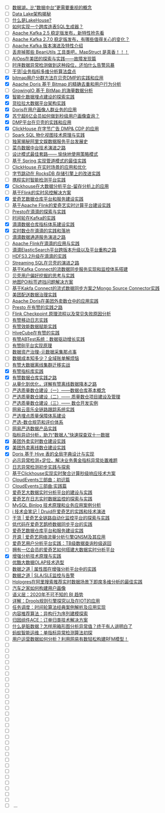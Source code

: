 - [ ] [数据湖，比“数据中台”更需要重视的概念](https://mp.weixin.qq.com/s/7st-jSRlDhOjO1GGvShDIQ)
- [ ] [Data Lake架构揭秘](https://mp.weixin.qq.com/s/_5mESugEimtbRP6SBmAeVg)
- [ ] [什么是LakeHouse?](https://mp.weixin.qq.com/s/mdhY7-EirzrKzhAFY2bacQ)
- [ ] [如何实现一个跨库连表SQL生成器？](https://mp.weixin.qq.com/s/UZsiEFzSGX53vtiR42rqyA)
- [ ] [Apache Kafka 2.5 稳定版发布，新特性抢先看](https://mp.weixin.qq.com/s/wGbk4ZpjdJG_IvuPA3Eraw)
- [ ] [Apache Kafka 2.7.0 稳定版发布，有哪些值得关心的变化？](https://mp.weixin.qq.com/s/3tFL7UEXu91wdhhvsl1nAw)
- [ ] [Apache Kafka 版本演进及特性介绍](https://mp.weixin.qq.com/s/n9fqabd1JSIn11IQ8iIsvw)
- [ ] [丢弃掉那些 BeanUtils 工具类吧，MapStruct 是真香！！！](https://mp.weixin.qq.com/s/q_SkuYn3mfVwZmrlqP9R4A)
- [ ] [AIOps在美团的探索与实践——故障发现篇](https://mp.weixin.qq.com/s/AjE7uP7ApVPyL_HdQDkk5g)
- [ ] [时序数据异常检测做到这种段位，还怕什么告警风暴](https://mp.weixin.qq.com/s/SOF72m-FSBIiGaktoBOeGQ)
- [ ] [干货|业务指标多维分析算法盘点](https://mp.weixin.qq.com/s/q9JHVqaV8Bn8qUo8zbtswQ)
- [x] [bitmap用户分群方法在贝壳DMP的实践和应用](https://smartsi.blog.csdn.net/article/details/127561496)
- [x] [Apache Doris 基于 Bitmap 的精确去重和用户行为分析](https://smartsi.blog.csdn.net/article/details/129373218)
- [ ] [GrowingIO 基于 BitMap 的海量数据分析](https://mp.weixin.qq.com/s/ip6S3-HEr_QKf2XxLOecbg)
- [x] [智能化数据埋点建设的探索实践](https://mp.weixin.qq.com/s/D54okTXkdF-0fXgQHR-W0g)
- [x] [货拉拉大数据平台架构实践](https://mp.weixin.qq.com/s/iOGLK-JMFXEiA_N-6uPynQ)
- [x] [Doris在用户画像人群业务的应用](https://smartsi.blog.csdn.net/article/details/130024514)
- [x] [苏宁超6亿会员如何做到秒级用户画像查询？](https://smartsi.blog.csdn.net/article/details/133265937)
- [x] [DMP平台在贝壳的实践和应用](https://smartsi.blog.csdn.net/article/details/129941706)
- [x] [ClickHouse 在字节广告 DMP& CDP 的应用](https://smartsi.blog.csdn.net/article/details/129892857)
- [ ] [Spark SQL 物化视图技术原理与实践](https://mp.weixin.qq.com/s/eGIwCHVO6G-9Tt0kePXr6w)
- [ ] [独家揭秘阿里文娱数据服务平台发展史](https://mp.weixin.qq.com/s/PcicbU86BaXtY2ID50-Ijw)
- [ ] [菜鸟数据中台技术演进之路](https://mp.weixin.qq.com/s/aX0yDJw3EuJo58Y5lDjNbg)
- [ ] [设计模式最佳套路—— 愉快地使用策略模式](https://mp.weixin.qq.com/s/VA1_dEBpWN33WorJ3jhTqw)
- [ ] [基于 Spring 实现管道模式的最佳实践](https://mp.weixin.qq.com/s/zmFQ-Ca2eHPLXmXn2UhiAw)
- [ ] [ClickHouse 在实时场景的应用和优化](https://mp.weixin.qq.com/s/hqUCFSr8cu3x3u8HCA6WYg)
- [ ] [字节跳动在 RocksDB 存储引擎上的改进实践](https://mp.weixin.qq.com/s/9L_HOCfRwC_QxjzJyVjKXA)
- [ ] [携程实时智能检测平台实践](https://mp.weixin.qq.com/s/IxO6UCHRWsl99xJGeBkxFg)
- [x] [Clickhouse在大数据分析平台-留存分析上的应用](https://smartsi.blog.csdn.net/article/details/129966446)
- [ ] [基于Flink的实时风控解决方案](https://mp.weixin.qq.com/s/brJdfiCzI8B9zjtu8BWnww)
- [x] [爱奇艺数据仓库平台和服务建设实践](https://smartsi.blog.csdn.net/article/details/128885243)
- [ ] [基于Apache Flink的爱奇艺实时计算平台建设实践](https://mp.weixin.qq.com/s/FUmjMsflfiC0_xUNGdWWaQ)
- [ ] [Presto在滴滴的探索与实践](https://mp.weixin.qq.com/s/9KVdfVZ3O9A2-3pUB0BJZQ)
- [ ] [时间轮在Kafka的实践](https://mp.weixin.qq.com/s/xIWKcWCV_eyH-vQOQWxGUw)
- [x] [滴滴数据仓库指标体系建设实践](https://smartsi.blog.csdn.net/article/details/129001799)
- [x] [实时数仓在滴滴的实践和落地](https://smartsi.blog.csdn.net/article/details/129132001)
- [ ] [滴滴数据通道服务演进之路](https://mp.weixin.qq.com/s/Hh7RxLnY1U8PaXSrCcKkpA)
- [ ] [Apache Flink在滴滴的应用与实践](https://mp.weixin.qq.com/s/UhIXlFpI7u2irWqO9JFTiQ)
- [ ] [滴滴ElasticSearch平台跨版本升级以及平台重构之路](https://mp.weixin.qq.com/s/BU8yinz2y1hRYpxrLJbmxA)
- [ ] [HDFS3.2升级在滴滴的实践](https://mp.weixin.qq.com/s/bv9NHFPLCCAV_IYIi4FQ8g)
- [ ] [Streaming SQL在贝壳的演进之路](https://mp.weixin.qq.com/s/RihrgcYkh5fM_L1NJqJJLw)
- [ ] [基于Kafka Connect的流数据同步服务实现和监控体系搭建](https://mp.weixin.qq.com/s/hK7bRxnAI3DzK2ts2IUcaw)
- [ ] [贝壳用户偏好挖掘的思考与实践](https://mp.weixin.qq.com/s/6aqc4oyost7wNOy4ftL_hw)
- [ ] [地图POI标签遮挡问题解决方案](https://mp.weixin.qq.com/s/SZcT7c3y0ozBaVfQZ-0TCQ)
- [ ] [基于Kakfa Connect的流式数据同步方案之Mongo Source Connector实践](https://mp.weixin.qq.com/s/5gxr1_61MiSH2q3X4c0mmw)
- [ ] [美团配送数据治理实践](https://mp.weixin.qq.com/s/8MIgp_Sto3cW_THG14FGUw)
- [ ] [Apache Doris在美团外卖数仓中的应用实践](https://mp.weixin.qq.com/s/wzVc-FngOBbqbMzJjRqajw)
- [ ] [Presto 在有赞的实践之路](https://mp.weixin.qq.com/s/p7x6Mg1u4nB4h4IefY_qsA)
- [ ] [Flink Checkpoint 原理流程以及常见失败原因分析](https://mp.weixin.qq.com/s/fBm4hdEpVWhmLbw6whZ35g)
- [ ] [有赞移动日志实践](https://mp.weixin.qq.com/s/soaRR5G3DKfnn3vD2Ba3Ug)
- [ ] [有赞效能数据赋能实践](https://mp.weixin.qq.com/s/a4g-PrDFwZXx2aeCW6eN_g)
- [ ] [HiveCube在有赞的实践](https://mp.weixin.qq.com/s/QJvZJfi4UdYic0MliJYEiA)
- [ ] [有赞ABTest系统：数据驱动增长实践](https://mp.weixin.qq.com/s/14oo9xaWd1Irb7p8x5In6A)
- [ ] [有赞BI平台实现原理](https://mp.weixin.qq.com/s/zh15qpRJHVs_WzncxJfw0A)
- [ ] [数据资产治理-元数据采集那点事](https://mp.weixin.qq.com/s/JqKIPBu9zLCq9ziczaTrWw)
- [ ] [数据成本知多少？全域账单解烦恼](https://mp.weixin.qq.com/s/6SJbNdivnFcboZGWxVHN_Q)
- [ ] [有赞大数据离线集群迁移实战](https://mp.weixin.qq.com/s/yEfQK1KXusLMdig8jFk2CA)
- [x] [有赞指标库实践](https://smartsi.blog.csdn.net/article/details/128089315)
- [x] [有赞数据仓库实践之路](https://smartsi.blog.csdn.net/article/details/128978508)
- [ ] [从量化到优化，详解有赞离线数据降本之路](https://mp.weixin.qq.com/s/2rxrQC9x5Oy4Lx3x8gVFIA)
- [ ] [严选质量数仓建设（一）——数据仓库基本概念](https://mp.weixin.qq.com/s/5tmNtFd7aG8nus0nZbd6QQ)
- [ ] [严选质量数仓建设（二）—— 质量数仓项目建设及管理](https://mp.weixin.qq.com/s/028ndmF8rwuLgEe5-FdIKA)
- [ ] [严选质量数仓建设（三）—— 数仓开发实例](https://mp.weixin.qq.com/s/7fWxKZTPLsTDJtn12FvkDw)
- [ ] [网易云音乐全链路跟踪系统实践](https://mp.weixin.qq.com/s/k54BQwKGYmC5wtykZqTMkw)
- [ ] [严选埋点质量保障体系建设](https://mp.weixin.qq.com/s/Yb-YcylBH5Wj85AwpkuKYw)
- [ ] [严选-数仓规范和评价体系](https://mp.weixin.qq.com/s/7PQocW3Fg97kOXdvpSttQA)
- [ ] [网易严选数据产品实践](https://mp.weixin.qq.com/s/kmWHLVxDPlN_JvXWvaKSHQ)
- [ ] [指标异动分析，助力“数据人”快速探查双十一数据](https://mp.weixin.qq.com/s/p8sSW5oZC5s2BWruqMlvow)
- [x] [美团外卖实时数仓建设实践](https://smartsi.blog.csdn.net/article/details/129133765)
- [x] [美团外卖离线数仓建设实践](https://smartsi.blog.csdn.net/article/details/129109560)
- [x] [Doris 基于 Hive 表的全局字典设计与实现](https://smartsi.blog.csdn.net/article/details/129393800)
- [ ] [必示异常检测+定位，解决业务黄金指标异常处置难题](https://mp.weixin.qq.com/s/Z0fYxPWL1dpnOVLl4gQPHQ)
- [ ] [日志异常检测初步实践与探索](https://mp.weixin.qq.com/s/ame9XL218FK1Du_by3_L5A)
- [ ] [基于Clickhouse实现实时聚合计算秒级响应技术方案](https://mp.weixin.qq.com/s/SKO3iAVJzwwcFyGQFetoYA)
- [ ] [CloudEvents三部曲：初识篇](https://mp.weixin.qq.com/s/t6YkQApm7R7_cXvvT85TpA)
- [ ] [CloudEvents三部曲:实践篇](https://mp.weixin.qq.com/s/E4SbwgIUcGp4eBmEV2u_KQ)
- [ ] [爱奇艺大数据实时分析平台的建设与实践](https://mp.weixin.qq.com/s/8wLuF7JMy49eGbxM6QK2wA)
- [ ] [爱奇艺在日志实时数据监控的探索与实践](https://mp.weixin.qq.com/s/wal_BVdp8yunXXPFpUy-gw)
- [ ] [MySQL Binlog 技术原理和业务应用案例分析](https://mp.weixin.qq.com/s/Wb5gpeXAJKs45zIKJKLzKw)
- [ ] [i 技术会笔记 | Druid在爱奇艺的实践和技术演进](https://mp.weixin.qq.com/s/nzwRFoFt_rumfgktlMfF6A)
- [ ] [干货 | 爱奇艺全链路自动化监控平台的探索与实践](https://mp.weixin.qq.com/s/j44LMlItuTodfJvL_YGTUA)
- [ ] [低代码在爱奇艺鹊桥数据同步平台的实践](https://mp.weixin.qq.com/s/IfYG7TgFK0rRN70cvIoPrQ)
- [ ] [爱奇艺数据仓库平台和服务建设实践](https://mp.weixin.qq.com/s/BsBWm_sXEzRXF_pb7yY_6Q)
- [ ] [开源 | 爱奇艺网络流量分析引擎QNSM及其应用](https://mp.weixin.qq.com/s/flQdwQn9A1vxNs-iHQBHWA)
- [ ] [爱奇艺用户分析平台实践：TB级数据查询秒级返回](https://mp.weixin.qq.com/s/4t5rHaZIrngioTz8eEGb3g)
- [ ] [拥有一亿会员的爱奇艺如何搭建大数据实时分析平台](https://mp.weixin.qq.com/s/epv-wKI-_rlcDWo_lEiDvQ)
- [x] [增强分析技术原理与实践](https://smartsi.blog.csdn.net/article/details/134106082)
- [ ] [优酷大数据OLAP技术选型](https://mp.weixin.qq.com/s/VjMcrRTu0vjIFbVjbVoU0g)
- [ ] [数据之道 | 属性图在增强分析平台中的实践](https://mp.weixin.qq.com/s/S_IBPzRQSSIBhB0HjQ0i9Q)
- [ ] [数据之道 | SLA/SLE监控与告警](https://mp.weixin.qq.com/s/IE8QjBr4fnkH1o4JiycyZA)
- [ ] [Hologres在阿里搜索推荐实时数据场景下即席多维分析的最佳实践](https://mp.weixin.qq.com/s/I--OB4AhuHyHUfJWXbXUTQ)
- [ ] [汽车之家如何构建用户画像](https://mp.weixin.qq.com/s/ihvcpS0Mb5G1_-EzrhEOBw)
- [ ] [语义层：2020年不可不知的 BI 趋势](https://mp.weixin.qq.com/s/DaHdDxWdNkLWHj3vHPYMrA)
- [ ] [详解：Drools规则引擎探究以及在IOT的应用](https://mp.weixin.qq.com/s/E2oJH_HcpRvJOAtu5CU6xw)
- [ ] [任务调度：时间轮算法经典案例解析及应用实现](https://mp.weixin.qq.com/s/CcChX0MvxkdlToaVQT1BOA)
- [ ] [内容推荐算法：异构行为序列建模探索](https://mp.weixin.qq.com/s/XGwP2yude55F3X2DgXO7pg)
- [ ] [归因组件ACE：订单归类技术解决方案](https://mp.weixin.qq.com/s/qHniGTrs-cuMFSH-0zQiRw)
- [ ] [什么是脏数据？怎样用箱形图分析异常值？终于有人讲明白了](https://mp.weixin.qq.com/s/c6L_ign_vPD0crJ8FG-VuQ)
- [ ] [蚂蚁智能运维：单指标异常检测算法初探](https://mp.weixin.qq.com/s/DFD8IbKR8NGKhnTOZ3ZbrA)
- [ ] [用户运营数据如何分析？利用网易有数轻松构建RFM模型！](https://mp.weixin.qq.com/s/ytFb8IAXx7dwvLNDl8uy3Q)
- [ ] []()
- [ ] []()
- [ ] []()
- [ ] []()
- [ ] []()
- [ ] []()
- [ ] []()
- [ ] []()
- [ ] []()
- [ ] []()
- [ ] []()
- [ ] []()
- [ ] []()
- [ ] []()
- [ ] []()
- [ ] []()
- [ ] []()
- [ ] []()
- [ ] []()
- [ ] []()
- [ ] []()
- [ ] []()
- [ ] []()
- [ ] []()
- [ ] []()
- [ ] []()
- [ ] []()
- [ ] []()
- [ ] []()
...
